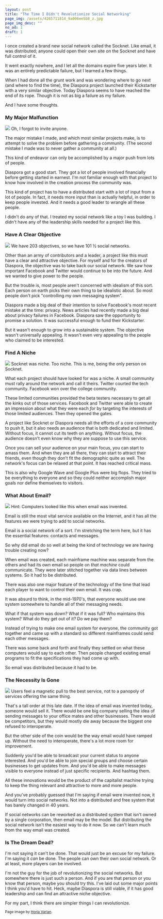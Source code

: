 ```yaml
---
layout: post
title: "The Time I Didn't Revolutionize Social Networking"
page_img: /assets/4265711814_9a006ee5b8_z.jpg
page_img_desc: ""
no_ad: 1
draft: 1
---
```


I once created a brand new social network called the Socknet. Like email, it was distributed; anyone could open their own site on the Socknet and have full control of it.

It went exactly nowhere, and I let all the domains expire five years later. It was an entirely predictable failure, but I learned a few things.

When I had done all the grunt work and was wondering where to go next (and where to find the time), the Diaspora project launched their Kickstarter with a very similar objective. Today Diaspora seems to have reached the end of its rope. Though it is not as big a failure as my failure.

And I have some thoughts.

<h3>My Major Malfunction</h3>

<div class="illustration">
    <img src="/assets/chair-sits-in-an-empty-room-1473238758f5T.jpg" />
    Oh, I forgot to invite anyone.
</div>

The major mistake I made, and which most similar projects make, is to attempt to solve the problem before gathering a community. (The second mistake I made was to never gather a community at all.)

This kind of endeavor can only be accomplished by a major push from lots of people.

Diaspora got a good start. They got a lot of people involved financially before getting started in earnest. I'm not familiar enough with that project to know how involved in the creation process the community was.

This kind of project has to have a distributed start with a lot of input from a lot of people. In fact, it needs more input than is actually helpful, in order to keep people invested. And it needs a good leader to wrangle all these people.

I didn't do any of that. I treated my social network like a toy I was building. I didn't have any of the leadership skills needed for a project like this.

<h3>Have A Clear Objective</h3>

<div class="illustration">
    <img src="/assets/Social_Network_Analysis_Visualization.png" />
    We have 203 objectives, so we have 101 ½ social networks.
</div>

Other than an army of contributors and a leader, a project like this must have a clear and attractive objective. For myself and for the creators of Diaspora, the objective was to take back our social network. We saw how important Facebook and Twitter would continue to be into the future. And we wanted to give power to the people.

But the trouble is, most people aren't concerned with idealism of this sort. Each person on earth picks their own thing to be idealistic about. So most people don't pick "controlling my own messaging system".

Diaspora made a big deal of their intention to solve Facebook's most recent mistake at the time: privacy. News articles had recently made a big deal about privacy failures in Facebook. Diaspora saw the opportunity to promise a solution. It was successful enough to fund their Kickstarter.

But it wasn't enough to grow into a sustainable system. The objective wasn't universally appealing. It wasn't even very appealing to the people who claimed to be interested.

<h3>Find A Niche</h3>

<div class="illustration">
    <img src="/assets/South_Shetland-2016-Deception_Island–Chinstrap_penguin_(Pygoscelis_antarctica)_04.jpg" />
    Socknet was niche. Too niche. This is me, being the only person on Socknet.
</div>

What each project should have looked for was a niche. A small community must rally around the network and call it theirs. Twitter courted the tech community. Facebook won over the college community.

These limited communities provided the beta testers necessary to get all the kinks out of those services. Facebook and Twitter were able to create an impression about what they were each *for* by targeting the interests of those limited audiences. Then they opened the gates.

A project like Socknet or Diaspora needs all the efforts of a core community to push it, but it also needs an audience that is both dedicated and limited. Without focus, it cannot cut its teeth on anything. Without focus, the audience doesn't even know why they are suppose to use this service.

Once you can sell your audience on your main focus, you can start to amass them. And when they are all there, they can start to attract their friends, even though they don't fit the demographic quite as well. The network's focus can be relaxed at that point. It has reached critical mass.

This is also why Google Wave and Google Plus were big flops. They tried to be everything to everyone and so they could neither accomplish major goals nor define themselves to visitors.

<h3>What About Email?</h3>

<div class="illustration">
    <img src="/assets/Ken_Thompson_(sitting)_and_Dennis_Ritchie_at_PDP-11_(2876612463).jpg" />
    Hint: Computers looked like this when email was invented.
</div>


Email is still the most vital service available on the Internet, and it has all the features we were trying to add to social networks.

Email is a social network of a sort. I'm stretching the term here, but it has the essential features: contacts and messages.

So why did email do so well at being the kind of technology we are having trouble creating now?

When email was created, each mainframe machine was separate from the others and had its own email so people on *that machine* could communicate. They were later stitched together via data lines between systems. So it had to be distributed.

There was also one major feature of the technology of the time that lead each player to want to control their own email. It was crap.

It was absurd to think, in the mid-1970's, that everyone would use one system somewhere to handle all of their messaging needs.

What if that system was down? What if it was full? Who maintains this system? What do they get out of it? Do we pay them?

Instead of trying to make one email system for everyone, the community got together and came up with a standard so different mainframes could send each other messages.

There was some back and forth and finally they settled on what these computers would say to each other. Then people changed existing email programs to fit the specifications they had come up with.

So email was distributed because it had to be.

<h3>The Necessity Is Gone</h3>

<div class="illustration">
    <img src="/assets/1024px-NeoCube.jpg" />
    Users feel a magnetic pull to the best service, not to a panopoly of services offering the same thing.
</div>

That's a tall order at this late date. If the idea of email was invented today, someone would sell it. There would be one big company selling the idea of sending messages to your office mates and other businesses. There would be competitors, but they would mostly die away because the biggest one refused to interoperate.

But the other side of the coin would be the way email would have ramped up. Without the need to interoperate, there's a lot more room for improvement.

Suddenly you'd be able to broadcast your current status to anyone interested. And you'd be able to join special groups and choose certain businesses to get updates from. And you'd be able to make messages visible to everyone instead of just specific recipients. And hashtag them. 

All these innovations would be the product of the capitalist machine trying to keep the thing relevant and attractive to more and more people.

And you've probably guessed that I'm saying if email were invented now, it would turn into social networks. Not into a distributed and free system that has barely changed in 40 years.

If social networks can be reworked as a distributed system that isn't owned by a single corporation, then email may be the model. But distributing the social network isn't the easiest way to do it now. So we can't learn much from the way email was created.

<h3>Is The Dream Dead?</h3>

I'm not saying it can't be done. That would just be an excuse for my failure. I'm saying it *can* be done. The people can own their own social network. Or at least, more players can be involved.

I'm not the guy for the job of revolutionizing the social networks. But somewhere there is just such a person. And if you are that person or you know that person, maybe you should try this. I've laid out some major points I think you'd have to hit. Heck, maybe Diaspora is still viable, if it has good leadership and can find an attractive niche objective.

For my part, I think there are simpler things I can revolutionize.

<small>Page image by <a href="https://www.flickr.com/photos/horiavarlan/4265711814">Horia Varlan</a>.</small>
